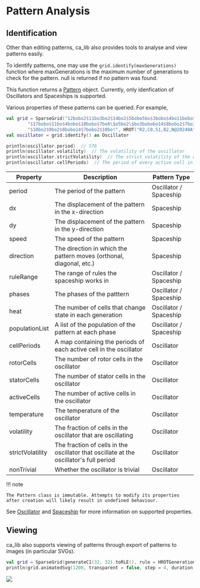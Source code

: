 # Pattern Analysis

## Identification

Other than editing patterns, ca_lib also provides tools to analyse and view patterns easily.

To identify patterns, one may use the `grid.identify(maxGenerations)` function where maxGenerations 
is the maximum number of generations to check for the pattern. null is returned if no pattern was found.

This function returns a [Pattern](api-reference/ca_lib/patterns/-pattern/index.html) object. Currently, only idenfication of
Oscillators and Spaceships is supported.

Various properties of these patterns can be queried. For example,
```kotlin
val grid = SparseGrid("12bobo2$11bo3bo2$14bo2$5bobo5bo$3bobo$4bo11bobo$6bo$15bo2$16bo$10bobo2$9bo3bo$14bobo3bo$10bo" +
        "$17bobo$11bo$4bobo$10bobo$7bo6\$o5bo2\$bo3bobobo14$8bobo2$7bo3bo2" +
        "$10bo2$9bo2$8bobo14$7bobo2$10bo!", HROT("R2,C0,S1,B2,N@20240A"))
val oscillator = grid.identify() as Oscillator

println(oscillator.period)  // 576
println(oscillator.volatility)  // The volatility of the oscillator
println(oscillator.strictVolatility)  // The strict volatility of the oscillator
println(oscillator.cellPeriods)  // The period of every active cell in the oscillator
```

| Property          | Description                                                                            | Pattern Type           |
|-------------------|----------------------------------------------------------------------------------------|------------------------|
| period            | The period of the pattern                                                              | Oscillator / Spaceship |
| dx                | The displacement of the pattern in the x-direction                                     | Spaceship              |
| dy                | The displacement of the pattern in the y-direction                                     | Spaceship              |
| speed             | The speed of the pattern                                                               | Spaceship              |
| direction         | The direction in which the pattern moves (orthonal, diagonal, etc.)                    | Spaceship              |
| ruleRange         | The range of rules the spaceship works in                                              | Oscillator / Spaceship |
| phases            | The phases of the patttern                                                             | Oscillator / Spaceship |
| heat              | The number of cells that change state in each generation                               | Oscillator / Spaceship |
| populationList    | A list of the population of the pattern at each phase                                  | Oscillator / Spaceship |
| cellPeriods       | A map containing the periods of each active cell in the oscillator                     | Oscillator             |
| rotorCells        | The number of rotor cells in the oscillator                                            | Oscillator             |
| statorCells       | The number of stator cells in the oscillator                                           | Oscillator             |
| activeCells       | The number of active cells in the oscillator                                           | Oscillator             |
| temperature       | The temperature of the oscillator                                                      | Oscillator             |
| volatility        | The fraction of cells in the oscillator that are oscillating                           | Oscillator             |
| strictVolatility  | The fraction of cells in the oscillator that oscillate at the oscillator's full period | Oscillator             |
| nonTrivial        | Whether the oscillator is trivial                                                      | Oscillator             |

!!! note

    The Pattern class is immutable. Attempts to modify its properties after creation will likely result in undefined behaviour.

See [Oscillator](api-reference/ca_lib/patterns/-oscillator/index.html) 
and [Spaceship](api-reference/ca_lib/patterns/-spaceship/index.html) for more information on supported properties.

## Viewing

ca_lib also supports viewing of patterns through export of patterns to images (in particular SVGs).

```kotlin
val grid = SparseGrid(generateC1(32, 32).toRLE(), rule = HROTGenerations("/04/4V"))
println(grid.animatedSvg(1200, transparent = false, step = 4, duration = 25000))
```
![](generate_svg.svg)
